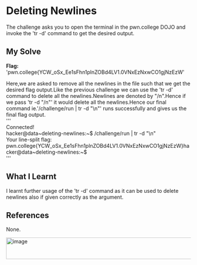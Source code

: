 # Deleting Newlines
The challenge asks you to open the terminal in the pwn.college DOJO and invoke the 'tr -d' command to get the desired output.   

## My Solve
**Flag:** 'pwn.college{YCW_oSx_Ee1sFhn1plnZOBd4LV1.0VNxEzNxwCO1gjNzEzW'      

Here,we are asked to remove all the newlines in the file such that we get the desired flag output.Like the previous challenge we can use the 'tr -d' command to delete all the newlines.Newlines are denoted by "/n".Hence if we pass 'tr -d "/n"' it would delete all the newlines.Hence our final command ie.'/challenge/run | tr -d "\n"' runs successfully and gives us the final flag output.    
'''     
Connected!                                                                              
hacker@data~deleting-newlines:~$ /challenge/run | tr -d "\n"       
Your line-split flag: pwn.college{YCW_oSx_Ee1sFhn1plnZOBd4LV1.0VNxEzNxwCO1gjNzEzW}hacker@data~deleting-newlines:~$      
'''     

## What I Learnt
I learnt further usage of the 'tr -d' command as it can be used to delete newlines also if given correctly as the argument.    

## References
None.    

<img width="844" height="59" alt="image" src="https://github.com/user-attachments/assets/00a9f599-cdd1-411a-aeb2-b6af34f8cb37" />
